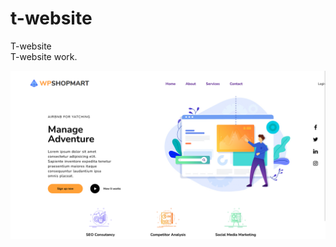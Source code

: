 # t-website
T-website<br>
T-website work.<br>

![alt text](https://github.com/ahmetmetinarslan/t-website/blob/main/Website/img/screen.png?raw=true)
